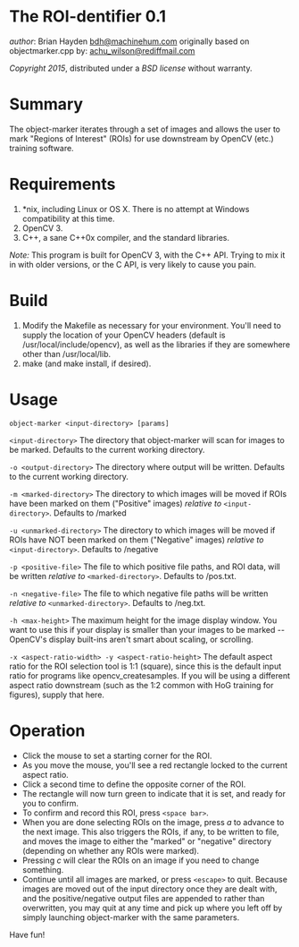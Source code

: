# The ROI-dentifier 0.1

*author*: Brian Hayden <bdh@machinehum.com>
originally based on objectmarker.cpp by: achu_wilson@rediffmail.com

*Copyright 2015*, distributed under a *BSD license* without warranty. 

# Summary 
The object-marker iterates through a set of images and allows the user to mark 
"Regions of Interest" (ROIs) for use downstream by OpenCV (etc.) training software. 

# Requirements
1. *nix, including Linux or OS X. There is no attempt at Windows compatibility at this time.
2. OpenCV 3.
3. C++, a sane C++0x compiler, and the standard libraries. 

*Note:* This program is built for OpenCV 3, with the C++ API. Trying to mix it in with older versions,
or the C API, is very likely to cause you pain. 

# Build 
1. Modify the Makefile as necessary for your environment. You'll need to supply the location
   of your OpenCV headers (default is /usr/local/include/opencv), as well as the libraries if
   they are somewhere other than /usr/local/lib. 
2. make (and make install, if desired).

# Usage

`object-marker <input-directory> [params]`

`<input-directory>`
	The directory that object-marker will scan for images to be marked.
	Defaults to the current working directory.

`-o <output-directory>`
  The directory where output will be written. 
  Defaults to the current working directory.

`-m <marked-directory>`
	The directory to which images will be moved if ROIs have been marked
 	on them ("Positive" images) *relative to* `<input-directory>`.
	Defaults to <output-directory>/marked

`-u <unmarked-directory>`
  The directory to which images will be moved if ROIs have NOT been marked
  on them ("Negative" images) *relative to* `<input-directory>`.
  Defaults to <output-directory>/negative

`-p <positive-file>`
	The file to which positive file paths, and ROI data, will be written
  *relative to* `<marked-directory>`. 
	Defaults to <marked-directory>/pos.txt.

`-n <negative-file>`
	The file to which negative file paths will be written
  *relative to* `<unmarked-directory>`. 
	Defaults to <unmarked-directory>/neg.txt.

`-h <max-height>`
	The maximum height for the image display window. You want to use this if your 
	display is smaller than your images to be marked -- OpenCV's display built-ins
	aren't smart about scaling, or scrolling.

`-x <aspect-ratio-width> -y <aspect-ratio-height>`
	The default aspect ratio for the ROI selection tool is 1:1 (square), since this
	is the default input ratio for programs like opencv_createsamples. If you will
	be using a different aspect ratio downstream (such as the 1:2 common with HoG
	training for figures), supply that here. 

# Operation 
- Click the mouse to set a starting corner for the ROI. 
- As you move the mouse, you'll see a red rectangle locked to the current aspect ratio. 
- Click a second time to define the opposite corner of the ROI. 
- The rectangle will now turn green to indicate that it is set, and ready for you to 
  confirm. 
- To confirm and record this ROI, press `<space bar>`.
- When you are done selecting ROIs on the image, press *a* to advance to the next image. 
  This also triggers the ROIs, if any, to be written to file, and moves the image to
  either the "marked" or "negative" directory (depending on whether any ROIs were
  marked). 
- Pressing *c* will clear the ROIs on an image if you need to change something. 
- Continue until all images are marked, or press `<escape>` to quit. Because images are
  moved out of the input directory once they are dealt with, and the positive/negative
  output files are appended to rather than overwritten, you may quit at any time and 
  pick up where you left off by simply launching object-marker with the same parameters.

Have fun!
